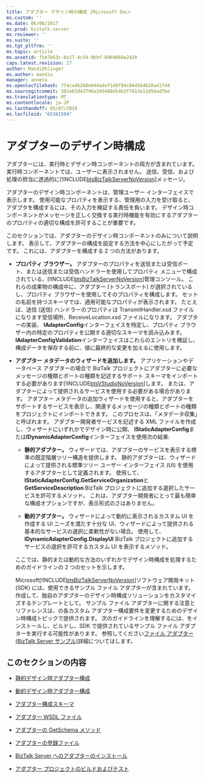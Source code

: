 ```yaml
---
title: アダプター デザイン時の構成 |Microsoft Docs
ms.custom: ''
ms.date: 06/08/2017
ms.prod: biztalk-server
ms.reviewer: ''
ms.suite: ''
ms.tgt_pltfrm: ''
ms.topic: article
ms.assetid: f5e7b63c-6e17-4c54-9bbf-6964668a2420
caps.latest.revision: 27
author: MandiOhlinger
ms.author: mandia
manager: anneta
ms.openlocfilehash: 7f4cad6268e044adef1d9f94c84456d628a41fd4
ms.sourcegitcommit: 381e83d43796a345488d54b3f7413e11d56ad7be
ms.translationtype: MT
ms.contentlocale: ja-JP
ms.lasthandoff: 05/07/2019
ms.locfileid: "65361594"
---
```

# <a name="adapter-design-time-configuration"></a>アダプターのデザイン時構成
アダプターには、実行時とデザイン時コンポーネントの両方が含まれています。 実行時コンポーネントでは、ユーザーに表示されません。 送信、受信、および処理の担当に透過的に[!INCLUDE[btsBizTalkServerNoVersion](../includes/btsbiztalkservernoversion-md.md)]メッセージ。  
  
 アダプターのデザイン時コンポーネントは、管理ユーザー インターフェイスで表示します。 使用可能なプロパティを表示する、管理用の入力を受け取ると、アダプタを構成するには、その入力を検証する責任を負います。 デザイン時コンポーネントがメッセージを正しく交換する実行時機能を有効にするアダプターのプロパティの適切な構成を許可することが重要です。  
  
 このセクションでは、アダプターのデザイン時コンポーネントのみについて説明します。 表示して、アダプターの構成を設定する方法を中心にしたがって予定です。 これには、アダプターを構成する 2 つの方法があります。  
  
- **プロパティ ブラウザー。** アダプターのプロパティを送信または受信ポート、または送信または受信ハンドラーを使用してプロパティ メニューで構成されている、[!INCLUDE[btsBizTalkServerNoVersion](../includes/btsbiztalkservernoversion-md.md)]管理コンソール。 これらの成果物の構成中に、アダプター (トランスポート) が選択されているし、プロパティ ブラウザーを使用してそのプロパティを構成します。 セットの名前を持つスキーマでは、適用可能なプロパティが表示されます。 たとえば、送信 (送信) ハンドラーのプロパティは TransmitHandler.xsd ファイルになります受信場所、ReceiveLocation.xsd ファイルになります。  アダプターの実装、 **IAdapterConfig**インターフェイスを特定し、プロパティ ブラウザー内の特定のプロパティを公開する適切なスキーマを読み込みます。 **IAdapterConfigValidation**インターフェイスはこれらのエントリを検証し、構成データを保存する前に、値に最終的な変更を加えるに使用します。  
  
- **アダプター メタデータのウィザードを追加します。** アプリケーションやデータベース アダプターの場合で BizTalk プロジェクトにアダプターに必要なメッセージの種類とポートの種類を記述するサポート スキーマをインポートする必要があります[!INCLUDE[btsVStudioNoVersion](../includes/btsvstudionoversion-md.md)]します。 または、アダプターによって提供されるサービスを使用する必要がある場合があります。 アダプター メタデータの追加ウィザードを使用すると、アダプターをサポートするサービスを表示し、関連するメッセージの種類とポートの種類をプロジェクトにインポートできます。 このプロセスは、「メタデータ収集」と呼ばれます。 アダプター開発者サービスを記述する XML ファイルを作成し、ウィザードにいずれかでデザイン時に公開、 **IStaticAdapterConfig**または**IDynamicAdapterConfig**インターフェイスを使用次の結果:  
  
  -   **静的アダプター。** ウィザードでは、アダプターのサービスを表示する標準の既定階層ツリー構造を提供します。 静的アダプターは、ウィザードによって提供される標準ツリー ユーザー インターフェイス (UI) を使用するアダプターとして定義されます。 使用して、 **IStaticAdapterConfig.GetServiceOrganization**と**GetServiceDescription** BizTalk プロジェクトに追加する選択したサービスを許可するメソッド。 これは、アダプター開発者にとって最も簡単な構成オプションですが、表示形式のさはありません。  
  
  -   **動的アダプター。** ウィザードによって動的に表示されるカスタム UI を作成する UI ニーズを満たす十分な UI、ウィザードによって提供される基本的なサービスの選択に柔軟性がない場合。 使用して、 **IDynamicAdapterConfig.DisplayUI** BizTalk プロジェクトに追加するサービスの選択を許可するカスタム UI を表示するメソッド。  
  
  ここでは、静的または動的な方法のいずれかでデザイン時構成を処理するためのガイドラインの 2 つのセットを示します。  
  
  Microsoft[!INCLUDE[btsBizTalkServerNoVersion](../includes/btsbiztalkservernoversion-md.md)]ソフトウェア開発キット (SDK) には、使用できるサンプル ファイル アダプターが含まれています。 作成して、独自のアダプターのデザイン時構成ソリューションをカスタマイズするテンプレートとして。 サンプル ファイル アダプターに関する注意とリファレンスは、の各カスタム アダプター構成要件を変更するためのデザイン時構成トピックで提供されます。 次のガイドラインを理解するには、をインストールし、ビルドし、SDK で提供されているサンプル ファイル アダプターを実行する可能性があります。 参照してください[ファイル アダプター (BizTalk Server サンプル)](../core/file-adapter-biztalk-server-sample.md)詳細についてはします。  
  
## <a name="in-this-section"></a>このセクションの内容  
  
-   [静的デザイン時アダプター構成](../core/static-design-time-adapter-configuration.md)  
  
-   [動的デザイン時アダプター構成](../core/dynamic-design-time-adapter-configuration.md)  
  
-   [アダプター構成スキーマ](../core/adapter-configuration-schemas.md)  
  
-   [アダプター WSDL ファイル](../core/adapter-wsdl-files.md)  
  
-   [アダプターの GetSchema メソッド](../core/adapter-getschema-method.md)  
  
-   [アダプターの登録ファイル](../core/adapter-registration-file.md)  
  
-   [BizTalk Server へのアダプターのインストール](../core/install-the-adapter-into-biztalk-server.md)  
  
-   [アダプター プロジェクトのビルドおよびテスト](../core/build-and-test-the-adapter-project.md)